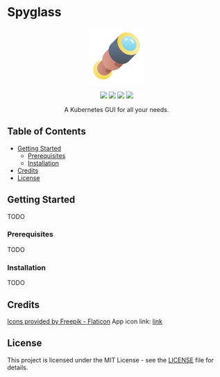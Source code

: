 # Spyglass

<p align="center">
  <img src="./build/appicon.png" height="130">
</p>

<p align="center">
  <img src="https://img.shields.io/github/v/release/rneacsu5/spyglass?style=flat">
  <img src="https://img.shields.io/github/stars/rneacsu5/spyglass?style=flat">
  <img src="https://img.shields.io/github/contributors/rneacsu5/spyglass?style=flat">
  <img src="https://img.shields.io/github/license/rneacsu5/spyglass?style=flat">
</p>

<p align="center">
  A Kubernetes GUI for all your needs.
</p>

## Table of Contents

* [Getting Started](#getting-started)
  * [Prerequisites](#prerequisites)
  * [Installation](#installation)
* [Credits](#credits)
* [License](#license)

## Getting Started

TODO

### Prerequisites

TODO

### Installation

TODO

## Credits

[Icons provided by Freepik - Flaticon](https://www.flaticon.com/free-icons/telescope)
App icon link: [link](https://www.flaticon.com/free-icon/spyglass_2939304)

## License

This project is licensed under the MIT License - see the [LICENSE](LICENSE) file for details.
